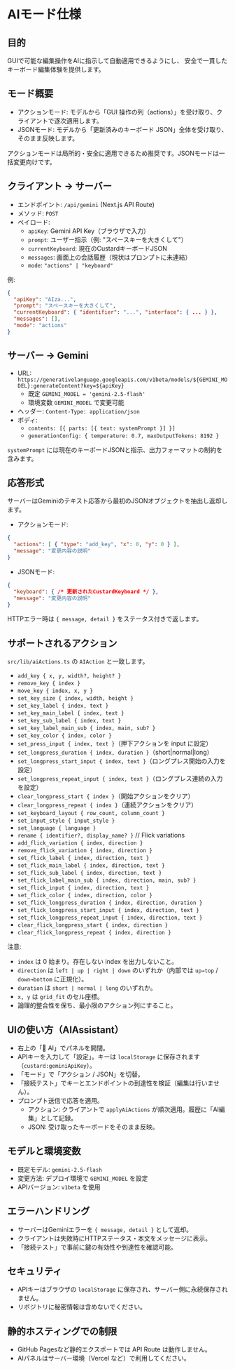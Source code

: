 # AIモード仕様

## 目的
GUIで可能な編集操作をAIに指示して自動適用できるようにし、
安全で一貫したキーボード編集体験を提供します。

## モード概要
- アクションモード: モデルから「GUI 操作の列（actions）」を受け取り、クライアントで逐次適用します。
- JSONモード: モデルから「更新済みのキーボード JSON」全体を受け取り、そのまま反映します。

アクションモードは局所的・安全に適用できるため推奨です。JSONモードは一括変更向けです。

## クライアント → サーバー
- エンドポイント: `/api/gemini` (Next.js API Route)
- メソッド: `POST`
- ペイロード:
  - `apiKey`: Gemini API Key（ブラウザで入力）
  - `prompt`: ユーザー指示（例: "スペースキーを大きくして"）
  - `currentKeyboard`: 現在のCustardキーボードJSON
  - `messages`: 画面上の会話履歴（現状はプロンプトに未連結）
  - `mode`: `"actions" | "keyboard"`

例:
```json
{
  "apiKey": "AIza...",
  "prompt": "スペースキーを大きくして",
  "currentKeyboard": { "identifier": "...", "interface": { ... } },
  "messages": [],
  "mode": "actions"
}
```

## サーバー → Gemini
- URL: `https://generativelanguage.googleapis.com/v1beta/models/${GEMINI_MODEL}:generateContent?key=${apiKey}`
  - 既定 `GEMINI_MODEL = 'gemini-2.5-flash'`
  - 環境変数 `GEMINI_MODEL` で変更可能
- ヘッダー: `Content-Type: application/json`
- ボディ:
  - `contents: [{ parts: [{ text: systemPrompt }] }]`
  - `generationConfig: { temperature: 0.7, maxOutputTokens: 8192 }`

`systemPrompt` には現在のキーボードJSONと指示、出力フォーマットの制約を含みます。

## 応答形式
サーバーはGeminiのテキスト応答から最初のJSONオブジェクトを抽出し返却します。

- アクションモード:
```json
{
  "actions": [ { "type": "add_key", "x": 0, "y": 0 } ],
  "message": "変更内容の説明"
}
```

- JSONモード:
```json
{
  "keyboard": { /* 更新されたCustardKeyboard */ },
  "message": "変更内容の説明"
}
```

HTTPエラー時は `{ message, detail }` をステータス付きで返します。

## サポートされるアクション
`src/lib/aiActions.ts` の `AIAction` と一致します。

- `add_key { x, y, width?, height? }`
- `remove_key { index }`
- `move_key { index, x, y }`
- `set_key_size { index, width, height }`
- `set_key_label { index, text }`
- `set_key_main_label { index, text }`
- `set_key_sub_label { index, text }`
- `set_key_label_main_sub { index, main, sub? }`
- `set_key_color { index, color }`
- `set_press_input { index, text }`（押下アクションを input に設定）
- `set_longpress_duration { index, duration }`（short|normal|long）
- `set_longpress_start_input { index, text }`（ロングプレス開始の入力を設定）
- `set_longpress_repeat_input { index, text }`（ロングプレス連続の入力を設定）
- `clear_longpress_start { index }`（開始アクションをクリア）
- `clear_longpress_repeat { index }`（連続アクションをクリア）
- `set_keyboard_layout { row_count, column_count }`
- `set_input_style { input_style }`
- `set_language { language }`
- `rename { identifier?, display_name? }`
// Flick variations
- `add_flick_variation { index, direction }`
- `remove_flick_variation { index, direction }`
- `set_flick_label { index, direction, text }`
- `set_flick_main_label { index, direction, text }`
- `set_flick_sub_label { index, direction, text }`
- `set_flick_label_main_sub { index, direction, main, sub? }`
- `set_flick_input { index, direction, text }`
- `set_flick_color { index, direction, color }`
- `set_flick_longpress_duration { index, direction, duration }`
- `set_flick_longpress_start_input { index, direction, text }`
- `set_flick_longpress_repeat_input { index, direction, text }`
- `clear_flick_longpress_start { index, direction }`
- `clear_flick_longpress_repeat { index, direction }`

注意:
- `index` は 0 始まり。存在しない index を出力しないこと。
- `direction` は `left | up | right | down` のいずれか（内部では `up→top` / `down→bottom` に正規化）。
- `duration` は `short | normal | long` のいずれか。
- `x, y` は `grid_fit` のセル座標。
- 論理的整合性を保ち、最小限のアクション列にすること。

## UIの使い方（AIAssistant）
- 右上の「🤖 AI」でパネルを開閉。
- APIキーを入力して「設定」。キーは `localStorage` に保存されます（`custard:geminiApiKey`）。
- 「モード」で「アクション / JSON」を切替。
- 「接続テスト」でキーとエンドポイントの到達性を検証（編集は行いません）。
- プロンプト送信で応答を適用。
  - アクション: クライアントで `applyAiActions` が順次適用。履歴に「AI編集」として記録。
  - JSON: 受け取ったキーボードをそのまま反映。

## モデルと環境変数
- 既定モデル: `gemini-2.5-flash`
- 変更方法: デプロイ環境で `GEMINI_MODEL` を設定
- APIバージョン: `v1beta` を使用

## エラーハンドリング
- サーバーはGeminiエラーを `{ message, detail }` として返却。
- クライアントは失敗時にHTTPステータス・本文をメッセージに表示。
- 「接続テスト」で事前に鍵の有効性や到達性を確認可能。

## セキュリティ
- APIキーはブラウザの `localStorage` に保存され、サーバー側に永続保存されません。
- リポジトリに秘密情報は含めないでください。

## 静的ホスティングでの制限
- GitHub Pagesなど静的エクスポートでは API Route は動作しません。
- AIパネルはサーバー環境（Vercel など）で利用してください。
